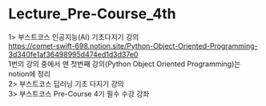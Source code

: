 # Lecture_Pre-Course_4th
1> 부스트코스 인공지능(AI) 기초다지기 강의<br>
https://comet-swift-698.notion.site/Python-Object-Oriented-Programming-3d340fe1af36498995d474ed1d3d37e0<br>
1번의 강의 중에서 맨 첫번째 강의(Python Object Oriented Programming)는 notion에 정리<br>
2> 부스트코스 딥러닝 기초 다지기 강의<br>
3> 부스트코스 Pre-Course 4기 필수 수강 강좌<br>
